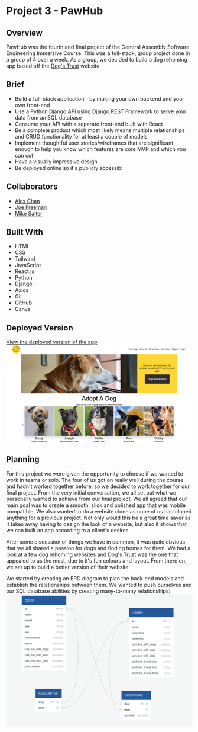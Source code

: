 # Project 3 - PawHub
## Overview
PawHub was the fourth and final project of the General Assembly Software Engineering Immersive Course. This was a full-stack, group project done in a group of 4 over a week. As a group, we decided to build a dog rehoming app based off the [Dog's Trust](https://www.dogstrust.org.uk/) website.

## Brief
* Build a full-stack application - by making your own backend and your own front-end
* Use a Python Django API using Django REST Framework to serve your data from an SQL database
* Consume your API with a separate front-end built with React
* Be a complete product which most likely means multiple relationships and CRUD functionality for at least a couple of models
* Implement thoughtful user stories/wireframes that are significant enough to help you know which features are core MVP and which you can cut
* Have a visually impressive design
* Be deployed online so it's publicly accessibl

## Collaborators
* [Alex Chan](https://github.com/achan81)
* [Joe Freeman](https://github.com/joefreeman8)
* [Mike Salter](https://github.com/msalter91)

## Built With
* HTML
* CSS
* Tailwind
* JavaScript
* React.js
* Python
* Django
* Axios
* Git
* GitHub
* Canva

## Deployed Version
[View the deployed version of the app](https://paw-hub.netlify.app/)
![Screen Grab of home page](./src/assets/pawHubHome.png)

## Planning
For this project we were given the opportunity to choose if we wanted to work in teams or solo. The four of us got on really well during the course and hadn't worked together before, so we decided to work together for our final project. From the very initial conversation, we all set out what we personally wanted to achieve from our final project. We all agreed that our main goal was to create a smooth, slick and polished app that was mobile compatible. We also wanted to do a website clone as none of us had cloned anything for a previous project. Not only would this be a great time saver as it takes away having to design the look of a website, but also it shows that we can built an app according to a client's desires.

After some discussion of things we have in common, it was quite obvious that we all shared a passion for dogs and finding homes for them. We had a look at a few dog rehoming websites and Dog's Trust was the one that appealed to us the most, due to it's fun colours and layout. From there on, we set up to build a better version of their website.

We started by creating an ERD diagram to plan the back-end models and establish the relationships between them. We wanted to push ourselves and our SQL database abilities by creating many-to-many relationships:
![Screen Grab of ERD diagram](./src/assets/ERD.png)
